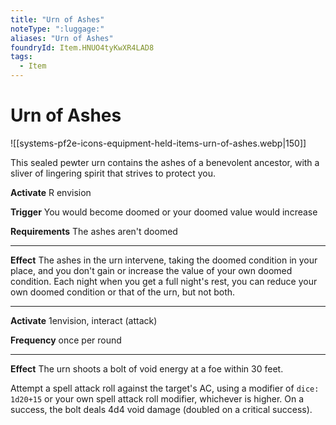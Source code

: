 ```yaml
---
title: "Urn of Ashes"
noteType: ":luggage:"
aliases: "Urn of Ashes"
foundryId: Item.HNUO4tyKwXR4LAD8
tags:
  - Item
---
```


# Urn of Ashes
![[systems-pf2e-icons-equipment-held-items-urn-of-ashes.webp|150]]

This sealed pewter urn contains the ashes of a benevolent ancestor, with a sliver of lingering spirit that strives to protect you.

**Activate** R envision

**Trigger** You would become doomed or your doomed value would increase

**Requirements** The ashes aren't doomed

* * *

**Effect** The ashes in the urn intervene, taking the doomed condition in your place, and you don't gain or increase the value of your own doomed condition. Each night when you get a full night's rest, you can reduce your own doomed condition or that of the urn, but not both.

* * *

**Activate** 1envision, interact (attack)

**Frequency** once per round

* * *

**Effect** The urn shoots a bolt of void energy at a foe within 30 feet.

Attempt a spell attack roll against the target's AC, using a modifier of `dice: 1d20+15` or your own spell attack roll modifier, whichever is higher. On a success, the bolt deals 4d4 void damage (doubled on a critical success).
